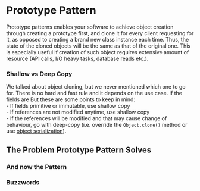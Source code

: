 # Prototype Pattern
Prototype patterns enables your software to achieve object creation 
through creating a prototype first, and clone it for every client requesting
for it, as opposed to creating a brand new class instance each time. Thus, the state
of the cloned objects will be the same as that of the original one.
This is especially useful if creation of such object requires extensive 
amount of resource (API calls, I/O heavy tasks, database reads etc.).

### Shallow vs Deep Copy
We talked about object cloning, but we never mentioned which one to go for.
There is no hard and fast rule and it depends on the use case. If the fields are
But these are some points to keep in mind:  
    - If fields primitive or immutable, use shallow copy    
    - If references are not modified anytime, use shallow copy     
    - If the references will be modified and that may cause change of
    behaviour, go with deep-copy (i.e. override the ```Object.clone()``` method or use [object serialization](https://docs.oracle.com/javase/tutorial/jndi/objects/serial.html)).

## The Problem Prototype Pattern Solves

### And now the Pattern

### Buzzwords
